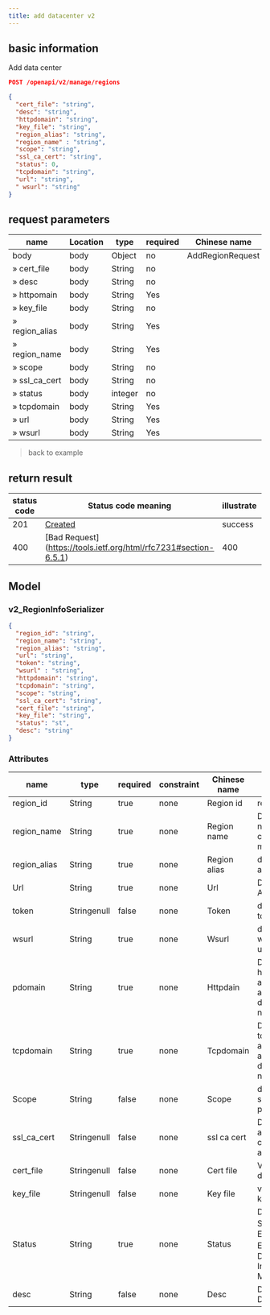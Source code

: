 ```yaml
---
title: add datacenter v2
---
```


## basic information

Add data center

```json title="请求路径"
POST /openapi/v2/manage/regions
```

```json title="Body请求参数"
{
  "cert_file": "string",
  "desc": "string",
  "httpdomain": "string",
  "key_file": "string",
  "region_alias": "string",
  "region_name" : "string",
  "scope": "string",
  "ssl_ca_cert": "string",
  "status": 0,
  "tcpdomain": "string",
  "url": "string",
  " wsurl": "string"
}
```

## request parameters

| name                                                    | Location | type    | required | Chinese name     | illustrate |
| ------------------------------------------------------- | -------- | ------- | -------- | ---------------- | ---------- |
| body                                                    | body     | Object  | no       | AddRegionRequest | none       |
| » cert_file                        | body     | String  | no       |                  | none       |
| » desc                                                  | body     | String  | no       |                  | none       |
| » httpomain                                             | body     | String  | Yes      |                  | none       |
| » key_file                         | body     | String  | no       |                  | none       |
| » region_alias                     | body     | String  | Yes      |                  | none       |
| » region_name                      | body     | String  | Yes      |                  | none       |
| » scope                                                 | body     | String  | no       |                  | none       |
| » ssl_ca_cert | body     | String  | no       |                  | none       |
| » status                                                | body     | integer | no       |                  | none       |
| » tcpdomain                                             | body     | String  | Yes      |                  | none       |
| » url                                                   | body     | String  | Yes      |                  | none       |
| » wsurl                                                 | body     | String  | Yes      |                  | none       |

> back to example

## return result

| status code | Status code meaning                                                                                                                                                                                                      | illustrate | data model                                                                 |
| ----------- | ------------------------------------------------------------------------------------------------------------------------------------------------------------------------------------------------------------------------ | ---------- | -------------------------------------------------------------------------- |
| 201         | [Created](https://tools.ietf.org/html/rfc7231#section-6.3.2)                                                                                                                                                             | success    | [v2_RegionInfoSerializer](#v2_regionininfoserializer) |
| 400         | [Bad Request] (https://tools.ietf.org/html/rfc7231#section-6.5.1) | 400        | [Fail](#schemafail)                                                        |

## Model

### v2_RegionInfoSerializer

```json
{
  "region_id": "string",
  "region_name": "string",
  "region_alias": "string",
  "url": "string",
  "token": "string",
  "wsurl" : "string",
  "httpdomain": "string",
  "tcpdomain": "string",
  "scope": "string",
  "ssl_ca_cert": "string",
  "cert_file": "string",
  "key_file": "string",
  "status": "st",
  "desc": "string"
}

```

### Attributes

| name                                                  | type        | required | constraint | Chinese name | illustrate                                                                                           |        |
| ----------------------------------------------------- | ----------- | -------- | ---------- | ------------ | ---------------------------------------------------------------------------------------------------- | ------ |
| region_id                        | String      | true     | none       | Region id    | region id                                                                                            |        |
| region_name                      | String      | true     | none       | Region name  | Data center name, cannot be modified                                                                 |        |
| region_alias                     | String      | true     | none       | Region alias | data center alias                                                                                    |        |
| Url                                                   | String      | true     | none       | Url          | Datacenter API url                                                                                   |        |
| token                                                 | Stringenull | false    | none       | Token        | data center token                                                                                    |        |
| wsurl                                                 | String      | true     | none       | Wsurl        | datacenter websocket url                                                                             |        |
| pdomain                                               | String      | true     | none       | Httpdain     | Data center http application access root domain name                                                 |        |
| tcpdomain                                             | String      | true     | none       | Tcpdomain    | Data center tcp application access root domain name                                                  |        |
| Scope                                                 | String      | false    | none       | Scope        | data center scope private                                                                            | Public |
| ssl_ca_cert | Stringenull | false    | none       | ssl ca cert  | Data center access ca certificate address                                                            |        |
| cert_file                        | Stringenull | false    | none       | Cert file    | Verify documents                                                                                     |        |
| key_file                         | Stringenull | false    | none       | Key file     | verification key                                                                                     |        |
| Status                                                | String      | true     | none       | Status       | Data Center Status 0：Editing 1: Enabled 2：Disabled 3: In Maintenance |        |
| desc                                                  | String      | false    | none       | Desc         | Data Center Description                                                                              |        |
